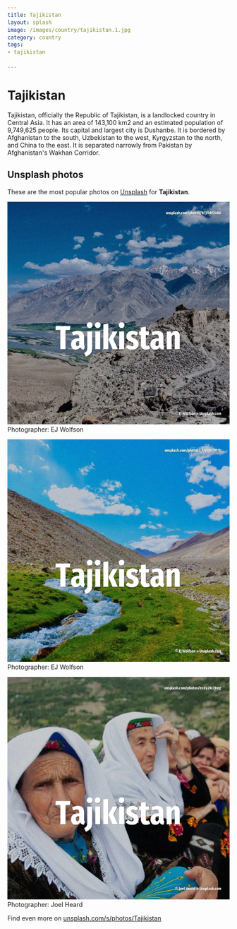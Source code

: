 ```yaml
---
title: Tajikistan
layout: splash
image: /images/country/tajikistan.1.jpg
category: country
tags:
- tajikistan

---
```

# Tajikistan

Tajikistan, officially the Republic of Tajikistan, is a landlocked country in Central Asia. It has an area of 143,100 km2  and an estimated population of 9,749,625 people. Its capital and largest city is Dushanbe. It is bordered by Afghanistan to the south, Uzbekistan to the west, Kyrgyzstan to the north, and  China to the east. It is separated narrowly from Pakistan by Afghanistan's Wakhan Corridor. 

 
## Unsplash photos
These are the most popular photos on [Unsplash](https://unsplash.com) for **Tajikistan**.
 
![Tajikistan](/images/country/tajikistan.1.jpg)
Photographer:  EJ Wolfson
 
![Tajikistan](/images/country/tajikistan.2.jpg)
Photographer:  EJ Wolfson
 
![Tajikistan](/images/country/tajikistan.3.jpg)
Photographer:  Joel Heard
 
Find even more on [unsplash.com/s/photos/Tajikistan](https://unsplash.com/s/photos/Tajikistan)
 
